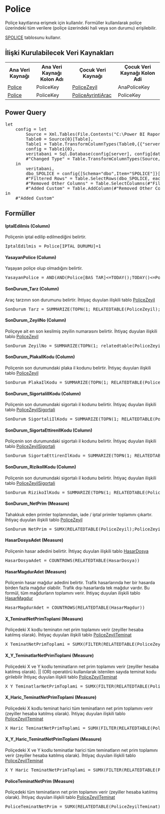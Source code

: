 <h1>Police</h1>
Poliçe kayıtlarına erişmek için kullanılır. Formüller kullanılarak poliçe üzerindeki tüm verilere (poliçe üzerindeki hali veya son durumu) erişilebilir.

<a href="../Tablolar/SPOLICE.md">SPOLICE</a> tablosunu kullanır.

<h2>İlişki Kurulabilecek Veri Kaynakları</h2>
<table>
<tr>
<th>Ana Veri Kaynağı</th>
<th>Ana Veri Kaynağı Kolon Adı</th>
<th>Çocuk Veri Kaynağı</th>
<th>Çocuk Veri Kaynağı Kolon Adi</th>
</tr>
<tr>
<td><a href="../VeriKaynaklari/Police.md">Police</a></td>
<td>PoliceKey</td>
<td><a href="../VeriKaynaklari/PoliceZeyil.md">PoliceZeyil</a></td>
<td>AnaPoliceKey</td>
</tr>
<tr>
<td><a href="../VeriKaynaklari/Police.md">Police</a></td>
<td>PoliceKey</td>
<td><a href="../VeriKaynaklari/PoliceAyrintiArac.md">PoliceAyrintiArac</a></td>
<td>PoliceKey</td>
</tr>
</table>


<h2>Power Query</h2>
<pre>
let
    config = let
        Source = Xml.Tables(File.Contents("C:\Power BI Raporlar\config.xml")),
        Table0 = Source{0}[Table],
        Table1 = Table.TransformColumnTypes(Table0,{{"server", type text}, {"database", type text}}),
        config = Table1{0},
        veritabani = Sql.Database(config[server], config[database]),
        #"Changed Type" = Table.TransformColumnTypes(Source,{{"server", type text}, {"database", type text}})
    in
        veritabani,
        dbo_SPOLICE = config{[Schema="dbo",Item="SPOLICE"]}[Data],
        #"Filtered Rows" = Table.SelectRows(dbo_SPOLICE, each ([IPT_KAYIT] = "I" or [IPT_KAYIT] = "K") and ([ZEYL_NO] = "   ")),
        #"Removed Other Columns" = Table.SelectColumns(#"Filtered Rows",{"YIL", "ACENTA", "BRANS", "POLICE_NO", "ZEYLKOD2", "ZEYL_KODU", "ZEYL_NO", "TECDIT_NO", "IPT_KAYIT", "BAS_TAR", "BIT_TAR", "TANZIM_TAR", "UW_YEAR", "TANZIM_YER", "KISI_SAYI", "PRIM", "TARIFE_BAS", "ACE_BOLGE_KODU", "IPTAL_DURUMU", "IPTAL_TARIHI", "ORTAK_NO", "ARAC_TARZ"}),
        #"Added Custom" = Table.AddColumn(#"Removed Other Columns", "PoliceKey", each [ACENTA]&"_"&[BRANS]&"_"&[POLICE_NO]&"_"&[TECDIT_NO]&"_"&[ZEYL_NO])
in
    #"Added Custom"
</pre>

<h2>Formüller</h2>

<h4>IptalEdilmis (Column)</h4>
Poliçenin iptal edilip edilmediğini belirtir.
<pre>IptalEdilmis = Police[IPTAL_DURUMU]=1</pre>

<h4>YasayanPolice (Column)</h4>
Yaşayan poliçe olup olmadığını belirtir. 
<pre>YasayanPolice = AND(AND(Police[BAS_TAR]<=TODAY();TODAY()<=Police[BIT_TAR]);NOT(Police[IptalEdilmis]))</pre>

<h4>SonDurum_Tarz (Column)</h4>
Araç tarzının son durumunu belirtir. İhtiyaç duyulan ilişkili tablo <a href="../VeriKaynaklari/PoliceZeyil.md">PoliceZeyil</a>
<pre>SonDurum_Tarz = SUMMARIZE(TOPN(1; RELATEDTABLE(PoliceZeyil); PoliceZeyil[ZEYL_NO];DESC);[ARAC_TARZ])</pre>

<h4>SonDurum_ZeyilNo (Column)</h4>
Poliçeye ait en son kesilmiş zeyilin numarasını belirtir. İhtiyaç duyulan ilişkili tablo <a href="../VeriKaynaklari/PoliceZeyil.md">PoliceZeyil</a>
<pre>SonDurum_ZeyilNo = SUMMARIZE(TOPN(1; relatedtable(PoliceZeyil); PoliceZeyil[ZEYL_NO];DESC);[ZEYL_NO])</pre>

<h4>SonDurum_PlakaIlKodu (Column)</h4>
Poliçenin son durumundaki plaka il kodunu belirtir. İhtiyaç duyulan ilişkili tablo <a href="../VeriKaynaklari/PoliceZeyil.md">PoliceZeyil</a>
<pre>SonDurum_PlakaIlKodu = SUMMARIZE(TOPN(1; RELATEDTABLE(PoliceZeyil); PoliceZeyil[ZEYL_NO];DESC);[PlakaIlKodu])</pre>

<h4>SonDurum_SigortaliIlKodu (Column)</h4>
Poliçenin son durumundaki sigortalı il kodunu belirtir. İhtiyaç duyulan ilişkili tablo <a href="../VeriKaynaklari/PoliceZeyilSigortali.md">PoliceZeyilSigortali</a>
<pre>SonDurum_SigortaliIlKodu = SUMMARIZE(TOPN(1; RELATEDTABLE(PoliceZeyilSigortali); PoliceZeyilSigortali[MZEYL_NO];DESC);[IL_KODU])</pre>

<h4>SonDurum_SigortaEttirenIlKodu (Column)</h4>
Poliçenin son durumundaki sigortalı il kodunu belirtir. İhtiyaç duyulan ilişkili tablo <a href="../VeriKaynaklari/PoliceZeyilSigortali.md">PoliceZeyilSigortali</a>
<pre>SonDurum_SigortaEttirenIlKodu = SUMMARIZE(TOPN(1; RELATEDTABLE(PoliceZeyilSigortaEttiren); PoliceZeyilSigortaEttiren[ZEYIL_NO];DESC);[IL_KODU])</pre>

<h4>SonDurum_RizikoIlKodu (Column)</h4>
Poliçenin son durumundaki sigortalı il kodunu belirtir. İhtiyaç duyulan ilişkili tablo <a href="../VeriKaynaklari/PoliceZeyilSigortali.md">PoliceZeyilSigortali</a>
<pre>SonDurum_RizikoIlKodu = SUMMARIZE(TOPN(1; RELATEDTABLE(PoliceZeyilRizikoAdresi); PoliceZeyilRizikoAdresi[MZEYL_NO];DESC);[IL_KODU])</pre>

<h4>SonDurum_NetPrim (Measure)</h4>
Tahakkuk eden primler toplamından, iade / iptal primler toplamını çıkartır. İhtiyaç duyulan ilişkili tablo <a href="../VeriKaynaklari/PoliceZeyil.md">PoliceZeyil</a>
<pre>SonDurum_NetPrim = SUMX(RELATEDTABLE(PoliceZeyil);PoliceZeyil[NetPrim])</pre>

<h4>HasarDosyaAdet (Measure)</h4>
Poliçenin hasar adedini belirtir. İhtiyaç duyulan ilişkili tablo <a href="../VeriKaynaklari/HasarDosya.md">HasarDosya</a>
<pre>HasarDosyaAdet = COUNTROWS(RELATEDTABLE(HasarDosya))</pre>

<h4>HasarMagdurAdet (Measure)</h4>
Poliçenin hasar mağdur adedini belirtir. Trafik hasarlarında her bir hasarda birden fazla mağdur olabilir. Trafik dışı hasarlarda tek mağdur vardır. Bu formül, tüm mağdurların toplamını verir. İhtiyaç duyulan ilişkili tablo <a href="../VeriKaynaklari/HasarMagdur.md">HasarMagdur</a>
<pre>HasarMagdurAdet = COUNTROWS(RELATEDTABLE(HasarMagdur))</pre>

<h4>X_TeminatNetPrimToplami (Measure)</h4>
Poliçedeki X kodlu teminatın net prim toplamını verir (zeyiller hesaba katılmış olarak). İhtiyaç duyulan ilişkili tablo <a href="../VeriKaynaklari/PoliceZeyilTeminat.md">PoliceZeyilTeminat</a>
<pre>X_TeminatNetPrimToplami = SUMX(FILTER(RELATEDTABLE(PoliceZeyilTeminat);PoliceZeyilTeminat[TEM_KODU]="X");PoliceZeyilTeminat[TeminatNetPrim])</pre>

<h4>X_Y_TeminatlarNetPrimToplami (Measure)</h4>
Poliçedeki X ve Y kodlu teminatların net prim toplamını verir (zeyiller hesaba katılmış olarak). || (OR) operatörü kullanılarak istenilen sayıda teminat kodu girilebilir İhtiyaç duyulan ilişkili tablo <a href="../VeriKaynaklari/PoliceZeyilTeminat.md">PoliceZeyilTeminat</a>
<pre>X_Y_TeminatlarNetPrimToplami = SUMX(FILTER(RELATEDTABLE(PoliceZeyilTeminat);PoliceZeyilTeminat[TEM_KODU]="X" || PoliceZeyilTeminat[TEM_KODU]="Y");PoliceZeyilTeminat[TeminatNetPrim])</pre>

<h4>X_Haric_TeminatNetPrimToplami (Measure)</h4>
Poliçedeki X kodlu teminat harici tüm teminatların net prim toplamını verir (zeyiller hesaba katılmış olarak). İhtiyaç duyulan ilişkili tablo <a href="../VeriKaynaklari/PoliceZeyilTeminat.md">PoliceZeyilTeminat</a>
<pre>X_Haric_TeminatNetPrimToplami = SUMX(FILTER(RELATEDTABLE(PoliceZeyilTeminat);PoliceZeyilTeminat[TEM_KODU]<>"X");PoliceZeyilTeminat[TeminatNetPrim])</pre>

<h4>X_Y_Haric_TeminatNetPrimToplami (Measure)</h4>
Poliçedeki X ve Y kodlu teminatlar harici tüm teminatların net prim toplamını verir (zeyiller hesaba katılmış olarak). İhtiyaç duyulan ilişkili tablo <a href="../VeriKaynaklari/PoliceZeyilTeminat.md">PoliceZeyilTeminat</a>
<pre>X_Y_Haric_TeminatNetPrimToplami = SUMX(FILTER(RELATEDTABLE(PoliceZeyilTeminat);PoliceZeyilTeminat[TEM_KODU]<>"X" && PoliceZeyilTeminat[TEM_KODU]<>"Y");PoliceZeyilTeminat[TeminatNetPrim])</pre>

<h4>PoliceTeminatNetPrim (Measure)</h4>
Poliçedeki tüm teminatların net prim toplamını verir (zeyiller hesaba katılmış olarak). İhtiyaç duyulan ilişkili tablo <a href="../VeriKaynaklari/PoliceZeyilTeminat.md">PoliceZeyilTeminat</a>
<pre>PoliceTeminatNetPrim = SUMX(RELATEDTABLE(PoliceZeyilTeminat);PoliceZeyilTeminat[TeminatNetPrim])</pre>





